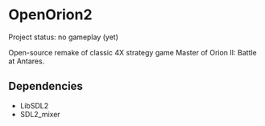 # OpenOrion2

Project status: no gameplay (yet)

Open-source remake of classic 4X strategy game Master of Orion II: Battle at Antares.

## Dependencies

- LibSDL2
- SDL2\_mixer

